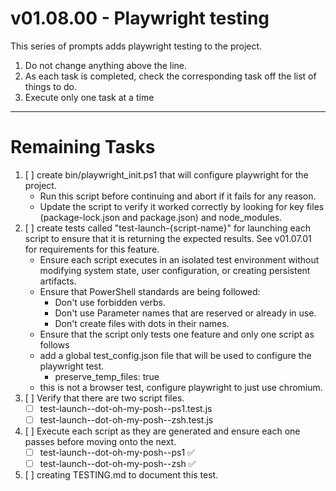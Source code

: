 # v01.08.00 - Playwright testing

This series of prompts adds playwright testing to the project.

1. Do not change anything above the line.
2. As each task is completed, check the corresponding task off the list of things to do.
3. Execute only one task at a time

---------------------------------------------------------------
# Remaining Tasks

1. [ ] create bin/playwright_init.ps1 that will configure playwright for the project.
    - Run this script before continuing and abort if it fails for any reason.
    - Update the script to verify it worked correctly by looking for key files (package-lock.json and package.json) and node_modules.
1. [ ] create tests called "test-launch-{script-name}" for launching each script to ensure that it is returning the expected results. See v01.07.01 for requirements for this feature.
    - Ensure each script executes in an isolated test environment without modifying system state, user configuration, or creating persistent artifacts.
    - Ensure that PowerShell standards are being followed:
        - Don't use forbidden verbs.
        - Don't use Parameter names that are reserved or already in use.
        - Don't create files with dots in their names.
    - Ensure that the script only tests one feature and only one script as follows
    - add a global test_config.json file that will be used to configure the playwright test.
        - preserve_temp_files: true
    - this is not a browser test, configure playwright to just use chromium.
1. [ ]   Verify that there are two script files.
    - [ ] test-launch--dot-oh-my-posh--ps1.test.js
    - [ ] test-launch--dot-oh-my-posh--zsh.test.js
1. [ ] Execute each script as they are generated and ensure each one passes before moving onto the next.
    - [ ] test-launch--dot-oh-my-posh--ps1 ✅ 
    - [ ] test-launch--dot-oh-my-posh--zsh ✅ 
1. [ ] creating TESTING.md to document this test.
